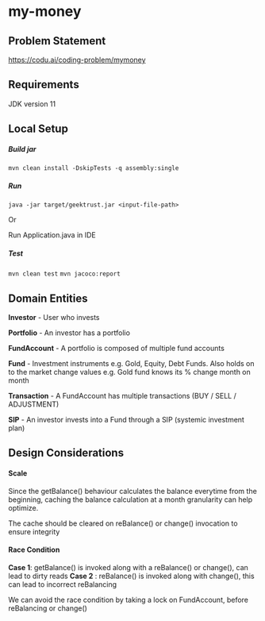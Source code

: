 # my-money

## Problem Statement

https://codu.ai/coding-problem/mymoney

## Requirements
JDK version 11

## Local Setup
##### Build jar

`mvn clean install -DskipTests -q assembly:single`

##### Run

`java -jar target/geektrust.jar <input-file-path>`

Or

Run Application.java in IDE

##### Test

`mvn clean test`
`mvn jacoco:report `

## Domain Entities

**Investor** - User who invests

**Portfolio** - An investor has a portfolio

**FundAccount** - A portfolio is composed of multiple fund accounts

**Fund** - Investment instruments e.g. Gold, Equity, Debt Funds. Also holds on to the market change values e.g. Gold fund knows its % change month on month

**Transaction** - A FundAccount has multiple transactions (BUY / SELL / ADJUSTMENT)

**SIP** - An investor invests into a Fund through a SIP (systemic investment plan)


## Design Considerations

#### Scale

Since the getBalance() behaviour calculates the balance everytime from the beginning, caching the balance calculation at a month granularity can help optimize.

The cache should be cleared on reBalance() or change() invocation to ensure integrity

#### Race Condition

**Case 1**: getBalance() is invoked along with a reBalance() or change(), can lead to dirty reads
**Case 2** : reBalance() is invoked along with change(), this can lead to incorrect reBalancing

We can avoid the race condition by taking a lock on FundAccount, before reBalancing or change()
